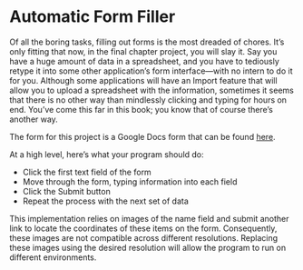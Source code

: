 # Automatic Form Filler

Of all the boring tasks, filling out forms is the most dreaded of chores. It’s only fitting that now, in the final chapter project, you will slay it. Say you have a huge amount of data in a spreadsheet, and you have to tediously retype it into some other application’s form interface—with no intern to do it for you. Although some applications will have an Import feature that will allow you to upload a spreadsheet with the information, sometimes it seems that there is no other way than mindlessly clicking and typing for hours on end. You’ve come this far in this book; you know that of course there’s another way.

The form for this project is a Google Docs form that can be found [here](http://autbor.com/form).

At a high level, here’s what your program should do:
- Click the first text field of the form
- Move through the form, typing information into each field
- Click the Submit button
- Repeat the process with the next set of data

This implementation relies on images of the name field and submit another link to locate the coordinates of these items on the form. Consequently, these images are not compatible across different resolutions. Replacing these images using the desired resolution will allow the program to run on different environments.
